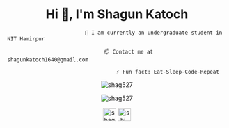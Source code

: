 <h1 align="center">Hi 👋, I'm Shagun Katoch</h1>



  
                             🌱 I am currently an undergraduate student in NIT Hamirpur

                                   📫 Contact me at shagunkatoch1640@gmail.com

                                       ⚡ Fun fact: Eat-Sleep-Code-Repeat


<p align="center"><img src="https://github-readme-stats.vercel.app/api?username=shag527&show_icons=true" alt="shag527" /></p>

<p align="center"> <img src="https://komarev.com/ghpvc/?username=shag527" alt="shag527" /> </p>

<p align="center">
<a href="https://www.linkedin.com/in/shagun-katoch-7a01b0181/" target="blank"><img align="center" src="https://cdn.jsdelivr.net/npm/simple-icons@3.0.1/icons/linkedin.svg" alt="shagun-katoch" height="30" width="30" /></a>
<a href="https://instagram.com/shi_ona1640" target="blank"><img align="center" src="https://cdn.jsdelivr.net/npm/simple-icons@3.0.1/icons/instagram.svg" alt="shi_ona1640" height="30" width="30" /></a>
</p>
